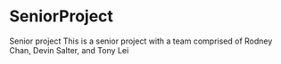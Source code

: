 # SeniorProject
Senior project 
This is a senior project with a team comprised of Rodney Chan, Devin Salter, and Tony Lei
